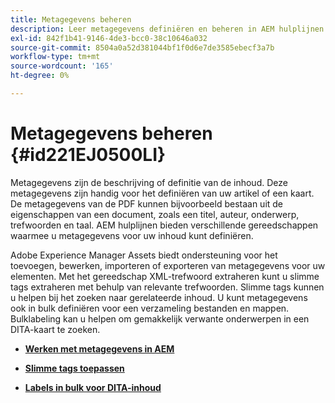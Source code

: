 ```yaml
---
title: Metagegevens beheren
description: Leer metagegevens definiëren en beheren in AEM hulplijnen. Gebruik slimme tags en bulksgewijze tags om gemakkelijk verwante onderwerpen in een DITA-kaart te zoeken.
exl-id: 842f1b41-9146-4de3-bcc0-38c10646a032
source-git-commit: 8504a0a52d381044bf1f0d6e7de3585ebecf3a7b
workflow-type: tm+mt
source-wordcount: '165'
ht-degree: 0%

---
```


# Metagegevens beheren {#id221EJ0500LI}

Metagegevens zijn de beschrijving of definitie van de inhoud. Deze metagegevens zijn handig voor het definiëren van uw artikel of een kaart. De metagegevens van de PDF kunnen bijvoorbeeld bestaan uit de eigenschappen van een document, zoals een titel, auteur, onderwerp, trefwoorden en taal. AEM hulplijnen bieden verschillende gereedschappen waarmee u metagegevens voor uw inhoud kunt definiëren.

Adobe Experience Manager Assets biedt ondersteuning voor het toevoegen, bewerken, importeren of exporteren van metagegevens voor uw elementen. Met het gereedschap XML-trefwoord extraheren kunt u slimme tags extraheren met behulp van relevante trefwoorden. Slimme tags kunnen u helpen bij het zoeken naar gerelateerde inhoud. U kunt metagegevens ook in bulk definiëren voor een verzameling bestanden en mappen. Bulklabeling kan u helpen om gemakkelijk verwante onderwerpen in een DITA-kaart te zoeken.

- **[Werken met metagegevens in AEM](metadata-dita.md)**

- **[Slimme tags toepassen](web-editor-smart-tagging.md)**

- **[Labels in bulk voor DITA-inhoud](map-editor-bulk-tagging.md)**
